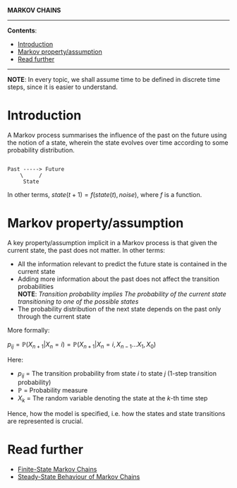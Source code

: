 **MARKOV CHAINS**

---

**Contents**:

- [Introduction](#introduction)
- [Markov property/assumption](#markov-property-assumption)
- [Read further](#read-further)

---

**NOTE**: In every topic, we shall assume time to be defined in discrete time steps, since it is easier to understand.

# Introduction

A Markov process summarises the influence of the past on the future using the notion of a state, wherein the state evolves over time according to some probability distribution.

```

Past -----> Future
    \     /
     State

```

In other terms, $state(t+1) = f(state(t), noise)$, where $f$ is a function.

# Markov property/assumption

A key property/assumption implicit in a Markov process is that given the current state, the past does not matter. In other terms:

- All the information relevant to predict the future state is contained in the current state
- Adding more information about the past does not affect the transition probabilities <br> **NOTE**: _Transition probability_ $implies$ _The probability of the current state transitioning to one of the possible states_
- The probability distribution of the next state depends on the past only through the current state

More formally:

$p_{ij} = \mathbb{P}(X_{n+1} | X_n = i) = \mathbb{P}(X_{n+1} | X_n = i, X_{n-1} ... X_1, X_0)$

Here:

- $p_{ij}$ = The transition probability from state $i$ to state $j$ (1-step transition probability)
- $\mathbb{P}$ = Probability measure
- $X_k$ = The random variable denoting the state at the $k$-th time step

Hence, how the model is specified, i.e. how the states and state transitions are represented is crucial.

# Read further

- [Finite-State Markov Chains]()
- [Steady-State Behaviour of Markov Chains]()

